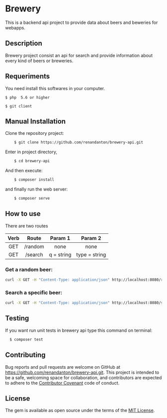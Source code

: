 # Brewery

This is a backend api project to provide data about beers and beweries for webapps.

## Description

Brewery project consist an api for search  and provide information about every kind of beers or breweries.

## Requeriments

You need install this softwares in your computer.

    $ php  5.6 or higher

    $ git client

## Manual Installation

Clone the repository project:

``` bash
    $ git clone https://github.com/renandanton/brewery-api.git
```

Enter in project directory,

``` bash
    $ cd brewery-api
```

And then execute:

``` bash
    $ composer install
```

and finally run the web server:

``` bash
    $ composer serve
```

## How to use

There are two routes

| Verb     | Route    |  Param  1    |  Param 2     |
| :------: |:--------:| :-----------:| :-----------:|
| GET      | /random  |   none       |  none        |
| GET      | /search  |  q = string  | type = string|


### Get a random beer:

``` bash
curl -X GET -H "Content-Type: application/json" http://localhost:8080/random
```

### Search a specific beer:

``` bash
curl -X GET -H "Content-Type: application/json" http://localhost:8080/search?q=Smithwicks&type=beer
```

## Testing

If you want run unit tests in brewery api type this command on terminal:

``` bash
  $ composer test
```

## Contributing

Bug reports and pull requests are welcome on GitHub at https://github.com/renandanton/brewery-api.git. This project is intended to be a safe, welcoming space for collaboration, and contributors are expected to adhere to the [Contributor Covenant](http://contributor-covenant.org) code of conduct.


## License

The gem is available as open source under the terms of the [MIT License](http://opensource.org/licenses/MIT).
